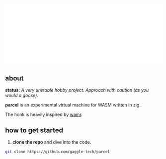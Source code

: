 <div style="width: 100%;">
  <img draggable=false style="user-select: none;" src="banner.svg" style="width: 100%;" alt="Click to see the source">
</div>

## about

**status:** _A very unstable hobby project. Approach with caution (as you would a goose)._

**parcel** is an experimental virtual machine for WASM written in zig.

The honk is heavily inspired by [wamr](https://github.com/bytecodealliance/wasm-micro-runtime).

## how to get started

1. **clone the repo** and dive into the code.

```bash
git clone https://github.com/gaggle-tech/parcel
```
